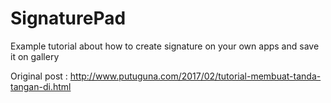 # SignaturePad
Example tutorial about how to create signature on your own apps and save it on gallery

Original post : http://www.putuguna.com/2017/02/tutorial-membuat-tanda-tangan-di.html
